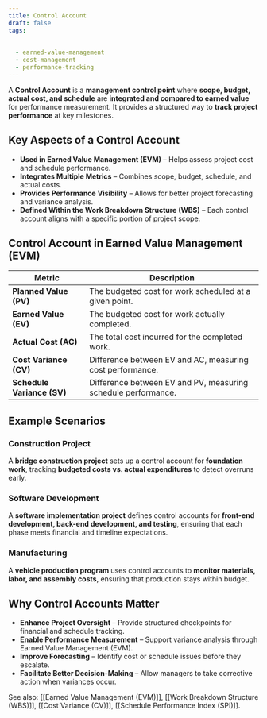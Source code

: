```yaml
---
title: Control Account
draft: false
tags:
  
  
  - earned-value-management
  - cost-management
  - performance-tracking
---
```


A **Control Account** is a **management control point** where **scope, budget, actual cost, and schedule** are **integrated and compared to earned value** for performance measurement. It provides a structured way to **track project performance** at key milestones.

## Key Aspects of a Control Account
- **Used in Earned Value Management (EVM)** – Helps assess project cost and schedule performance.
- **Integrates Multiple Metrics** – Combines scope, budget, schedule, and actual costs.
- **Provides Performance Visibility** – Allows for better project forecasting and variance analysis.
- **Defined Within the Work Breakdown Structure (WBS)** – Each control account aligns with a specific portion of project scope.

## Control Account in Earned Value Management (EVM)
| **Metric**              | **Description** |
|-------------------------|------------------------------------------------|
| **Planned Value (PV)**  | The budgeted cost for work scheduled at a given point. |
| **Earned Value (EV)**   | The budgeted cost for work actually completed. |
| **Actual Cost (AC)**    | The total cost incurred for the completed work. |
| **Cost Variance (CV)**  | Difference between EV and AC, measuring cost performance. |
| **Schedule Variance (SV)** | Difference between EV and PV, measuring schedule performance. |

## Example Scenarios

### **Construction Project**
A **bridge construction project** sets up a control account for **foundation work**, tracking **budgeted costs vs. actual expenditures** to detect overruns early.

### **Software Development**
A **software implementation project** defines control accounts for **front-end development, back-end development, and testing**, ensuring that each phase meets financial and timeline expectations.

### **Manufacturing**
A **vehicle production program** uses control accounts to **monitor materials, labor, and assembly costs**, ensuring that production stays within budget.

## Why Control Accounts Matter
- **Enhance Project Oversight** – Provide structured checkpoints for financial and schedule tracking.
- **Enable Performance Measurement** – Support variance analysis through Earned Value Management (EVM).
- **Improve Forecasting** – Identify cost or schedule issues before they escalate.
- **Facilitate Better Decision-Making** – Allow managers to take corrective action when variances occur.

See also: [[Earned Value Management (EVM)]], [[Work Breakdown Structure (WBS)]], [[Cost Variance (CV)]], [[Schedule Performance Index (SPI)]].
